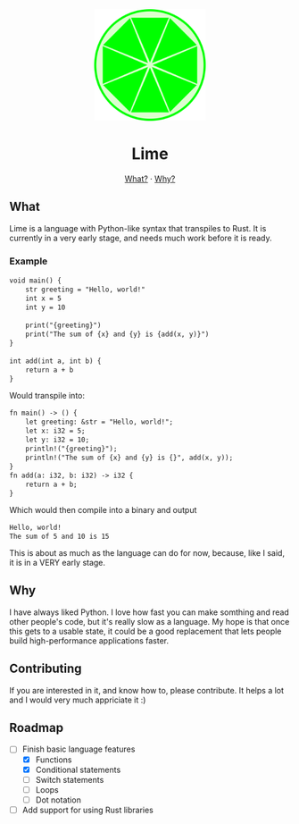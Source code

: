 <div align=center>
  <img src=assets/icons/lime.svg alt="Lime logo" height=200>
  <h1>Lime</h1>
  <a href=https://github.com/Zybyte85/Lime/#what>What?</a>
  ·
  <a href=https://github.com/Zybyte85/Lime/#why>Why?</a>
</div>

## What
Lime is a language with Python-like syntax that transpiles to Rust. It is currently in a very early stage, and needs much work before it is ready.

### Example
```
void main() {
    str greeting = "Hello, world!"
    int x = 5
    int y = 10

    print("{greeting}")
    print("The sum of {x} and {y} is {add(x, y)}")
}

int add(int a, int b) {
    return a + b
}
```
Would transpile into:
```
fn main() -> () {
    let greeting: &str = "Hello, world!";
    let x: i32 = 5;
    let y: i32 = 10;
    println!("{greeting}");
    println!("The sum of {x} and {y} is {}", add(x, y));
}
fn add(a: i32, b: i32) -> i32 {
    return a + b;
}
```
Which would then compile into a binary and output
```
Hello, world!
The sum of 5 and 10 is 15
```
This is about as much as the language can do for now, because, like I said, it is in a VERY early stage.

## Why
I have always liked Python. I love how fast you can make somthing and read other people's code, but it's really slow as a language. My hope is that once this gets to a usable state, it could be a good replacement that lets people build high-performance applications faster.

## Contributing
If you are interested in it, and know how to, please contribute. It helps a lot and I would very much appriciate it :)

## Roadmap
- [ ] Finish basic language features
  - [x] Functions
  - [x] Conditional statements
  - [ ] Switch statements
  - [ ] Loops
  - [ ] Dot notation
- [ ] Add support for using Rust libraries
